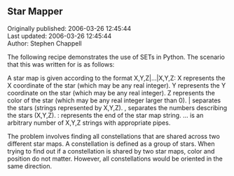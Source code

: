 ## Star Mapper  
Originally published: 2006-03-26 12:45:44  
Last updated: 2006-03-26 12:45:44  
Author: Stephen Chappell  
  
The following recipe demonstrates the use of SETs in Python.
The scenario that this was written for is as follows:

A star map is given according to the format X,Y,Z|...|X,Y,Z:
X represents the X coordinate of the star (which may be any real integer).
Y represents the Y coordinate on the star (which may be any real integer).
Z represents the color of the star (which may be any real integer larger than 0).
| separates the stars (strings represented by X,Y,Z).
, separates the numbers describing the stars (X,Y,Z).
: represents the end of the star map string.
... is an arbitrary number of X,Y,Z strings with appropriate pipes.

The problem involves finding all constellations that are shared across two
different star maps. A constellation is defined as a group of stars. When trying
to find out if a constellation is shared by two star maps, color and position do
not matter. However, all constellations would be oriented in the same direction.